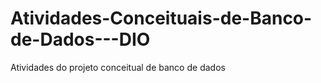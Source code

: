 # Atividades-Conceituais-de-Banco-de-Dados---DIO
Atividades do projeto conceitual de banco de dados 
